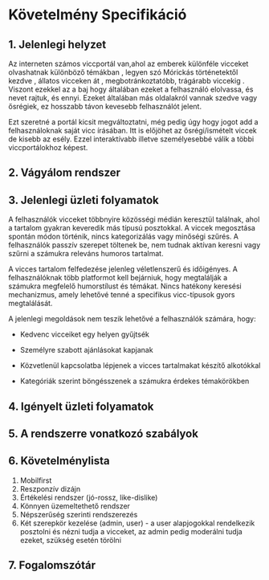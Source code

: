 # Követelmény Specifikáció



## 1. Jelenlegi helyzet



Az interneten számos viccportál van,ahol az emberek különféle vicceket olvashatnak különböző témákban , legyen szó Mórickás történetektől kezdve , állatos vicceken át , megbotránkoztatóbb, trágárabb viccekig . Viszont ezekkel az a baj hogy általában ezeket a felhasználó elolvassa, és nevet rajtuk, és ennyi. Ezeket általában más oldalakról vannak szedve vagy ősrégiek, ez hosszabb távon kevesebb felhasználót jelent. 


Ezt szeretné a portál kicsit megváltoztatni, még pedig úgy hogy jogot add a felhasználoknak saját vicc írásában. Itt is előjöhet az ősrégi/ismételt viccek de kisebb az esély. Ezzel interaktívabb illetve személyesebbé válik a többi viccportálokhoz képest.



## 2. Vágyálom rendszer

## 3. Jelenlegi üzleti folyamatok

A felhasználók vicceket többnyire közösségi médián keresztül találnak, ahol a tartalom gyakran keveredik más típusú posztokkal. A viccek megosztása spontán módon történik, nincs kategorizálás vagy minőségi szűrés. A felhasználók passzív szerepet töltenek be, nem tudnak aktívan keresni vagy szűrni a számukra releváns humoros tartalmat.

A vicces tartalom felfedezése jelenleg véletlenszerű és időigényes. A felhasználóknak több platformot kell bejárniuk, hogy megtalálják a számukra megfelelő humorstílust és témákat. Nincs hatékony keresési mechanizmus, amely lehetővé tenné a specifikus vicc-típusok gyors megtalálását.

A jelenlegi megoldások nem teszik lehetővé a felhasználók számára, hogy:

* Kedvenc vicceiket egy helyen gyűjtsék

* Személyre szabott ajánlásokat kapjanak

* Közvetlenül kapcsolatba lépjenek a vicces tartalmakat készítő alkotókkal

* Kategóriák szerint böngésszenek a számukra érdekes témakörökben




## 4. Igényelt üzleti folyamatok



## 5. A rendszerre vonatkozó szabályok



## 6. Követelménylista

1. Mobilfirst
2. Reszponzív dizájn
3. Értékelési rendszer (jó-rossz, like-dislike)
4. Könnyen üzemeltethető rendszer
5. Népszerűség szerinti rendszerezés
6. Két szerepkör kezelése (admin, user) - a user alapjogokkal rendelkezik posztolni és nézni tudja a vicceket, az admin pedig moderálni tudja ezeket, szükség esetén törölni

## 7. Fogalomszótár

